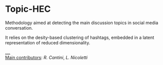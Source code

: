 # Topic-HEC

Methodology aimed at detecting the main discussion topics in social media conversation.

It relies on the desity-based clustering of hashtags, embedded in a latent representation of reduced dimensionality.


<u> .... </u>  
<u>Main contributors</u>: *R. Cantini*, *L. Nicoletti*
